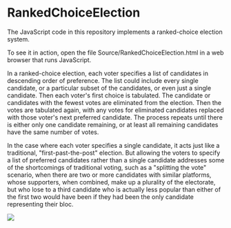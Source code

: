 RankedChoiceElection
====================

The JavaScript code in this repository implements a ranked-choice election system.

To see it in action, open the file Source/RankedChoiceElection.html in a web browser that runs JavaScript.

In a ranked-choice election, each voter specifies a list of candidates in descending order of preference. The list could include every single candidate, or a particular subset of the candidates, or even just a single candidate. Then each voter's first choice is tabulated. The candidate or candidates with the fewest votes are eliminated from the election. Then the votes are tabulated again, with any votes for eliminated candidates replaced with those voter's next preferred candidate. The process repeats until there is either only one candidate remaining, or at least all remaining candidates have the same number of votes.

In the case where each voter specifies a single candidate, it acts just like a traditional, "first-past-the-post" election.  But allowing the voters to specify a list of preferred candidates rather than a single candidate addresses some of the shortcomings of traditional voting, such as a "splitting the vote" scenario, when there are two or more candidates with similar platforms, whose supporters, when combined, make up a plurality of the electorate, but who lose to a third candidate who is actually less popular than either of the first two would have been if they had been the only candidate representing their bloc.

<image src="Screenshot.png" />
